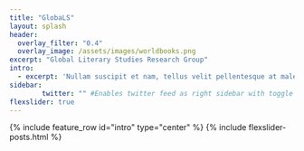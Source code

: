 ```yaml
---
title: "GlobaLS"
layout: splash
header:
  overlay_filter: "0.4"
  overlay_image: /assets/images/worldbooks.png
excerpt: "Global Literary Studies Research Group"
intro:
  - excerpt: 'Nullam suscipit et nam, tellus velit pellentesque at malesuada, enim eaque. Quis nulla, netus tempor in diam gravida tincidunt, *proin faucibus* voluptate felis id sollicitudin. Centered with `type="center"`'
sidebar:
        twitter: "" #Enables twitter feed as right sidebar with toggle options (when responsive)
flexslider: true
---
```

{% include feature_row id="intro" type="center" %}
{% include flexslider-posts.html %}
